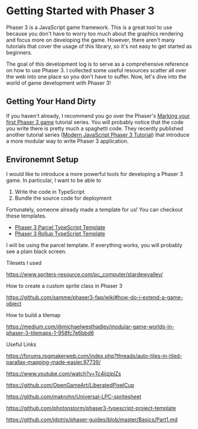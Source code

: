 # Getting Started with Phaser 3

Phaser 3 is a JavaScript game framework. This is a great tool to use because 
you don't have to worry too much about the graphics rendering and focus more 
on developing the game. However, there aren't many tutorials that cover the 
usage of this library, so it's not easy to get started as beginners. 

The goal of this development log is to serve as a comprehensive reference on 
how to use Phaser 3. I collected some useful resources scatter all over the web
into one place so you don't have to suffer. Now, let's dive into the world of 
game development with Phaser 3!

## Getting Your Hand Dirty

If you haven't already, I recommend you go over the Phaser's [Marking your first Phaser 3 game](https://phaser.io/tutorials/making-your-first-phaser-3-game/part1) tutorial series. You will probably notice that the code you write there is pretty 
much a spaghetti code. They recently published another tutorial series ([Modern JavaScript Phaser 3 Tutorial](https://phaser.io/news/2020/04/modern-javascript-phaser-3-tutorial-part-1)) that 
introduce a more modular way to write Phaser 3 application.

## Environemnt Setup

I would like to introduce a more powerful tools for developing a Phaser 3 game.
In particular, I want to be able to 

1. Write the code in TypeScript
2. Bundle the source code for deployment

Fortunately, someone already made a template for us! You can checkout these templates. 

- [Phaser 3 Parcel TypeScript Template](https://github.com/vickylance/phaser3-parcel-ts-starter)
- [Phaser 3 Rollup TypeScript Template](https://github.com/photonstorm/phaser3-typescript-project-template)

I will be using the parcel template. If everything works, you will probably see
a plain black screen.







Tilesets I used

https://www.spriters-resource.com/pc_computer/stardewvalley/

How to create a custom sprite class in Phaser 3

https://github.com/samme/phaser3-faq/wiki#how-do-i-extend-a-game-object

How to build a tilemap

https://medium.com/@michaelwesthadley/modular-game-worlds-in-phaser-3-tilemaps-1-958fc7e6bbd6

Useful Links

https://forums.rpgmakerweb.com/index.php?threads/auto-tiles-in-tiled-parallax-mapping-made-easier.97739/

https://www.youtube.com/watch?v=Tc4ijzjplZs


https://github.com/OpenGameArt/LiberatedPixelCup

https://github.com/makrohn/Universal-LPC-spritesheet



https://github.com/photonstorm/phaser3-typescript-project-template


https://github.com/jdotrjs/phaser-guides/blob/master/Basics/Part1.md

